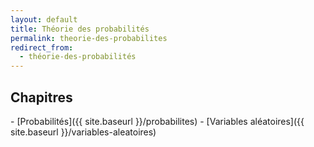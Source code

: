 ```yaml
---
layout: default
title: Théorie des probabilités
permalink: theorie-des-probabilites
redirect_from:
  - théorie-des-probabilités
---
```


<h2>Chapitres</h2>
- [Probabilités]({{ site.baseurl }}/probabilites)
- [Variables aléatoires]({{ site.baseurl }}/variables-aleatoires)
